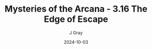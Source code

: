 ---
title: 'Mysteries of the Arcana - 3.16 The Edge of Escape'
alt: 'Mysteries of the Arcana'
date: '2024-10-03'
author: 'J Gray'
artist: 'Keira'
---